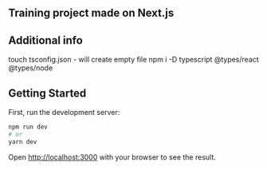 ## Training project made on Next.js

## Additional info

touch tsconfig.json - will create empty file
npm i -D typescript @types/react @types/node

## Getting Started

First, run the development server:

```bash
npm run dev
# or
yarn dev
```

Open [http://localhost:3000](http://localhost:3000) with your browser to see the result.
